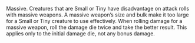 Massive. Creatures that are Small or Tiny have disadvantage on attack rolls with massive weapons. A massive weapon’s size and bulk make it too large for a Small or Tiny creature to use effectively. When rolling damage for a massive weapon, roll the damage die twice and take the better result. This applies only to the initial damage die, not any bonus damage.